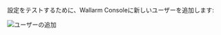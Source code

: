 設定をテストするために、Wallarm Consoleに新しいユーザーを追加します:

![ユーザーの追加](../../../../images/user-guides/settings/integrations/webhook-examples/adding-user.png)
